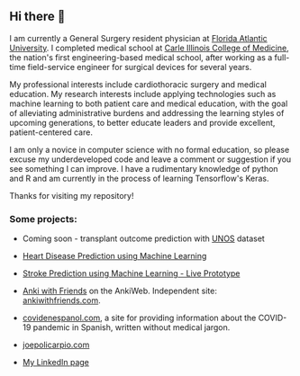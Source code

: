 ## Hi there 👋

I am currently a General Surgery resident physician at [Florida Atlantic University](https://www.fau.edu/medicine/gme/residency-fellowship/surgery/).
I completed medical school at [Carle Illinois College of Medicine](https://medicine.illinois.edu/), 
the nation's first engineering-based medical school, after working as a full-time field-service engineer for surgical devices for several years.

My professional interests include cardiothoracic surgery and medical education.
My research interests include applying technologies such as machine learning 
to both patient care and medical education, with the goal of alleviating administrative
burdens and addressing the learning styles of upcoming generations, to better educate leaders
and provide excellent, patient-centered care.

I am only a novice in computer science with no formal education, so please excuse my
underdeveloped code and leave a comment or suggestion if you see something I can improve.
I have a rudimentary knowledge of python and R and am currently in the process of learning 
Tensorflow's Keras.

Thanks for visiting my repository!

### Some projects:

- Coming soon - transplant outcome prediction with [UNOS](https://unos.org/data/) dataset
 
- [Heart Disease Prediction using Machine Learning](https://www.heartdiseaseprediction.com/)
  
- [Stroke Prediction using Machine Learning - Live Prototype](https://www.strokepredictor.com/)

- [Anki with Friends](https://ankiweb.net/shared/info/613520216) on the AnkiWeb. 
Independent site: [ankiwithfriends.com](https://ankiwithfriends.com/).
  
- [covidenespanol.com](http://www.covidenespanol.com/), a site for providing
information about the COVID-19 pandemic in Spanish, written without medical jargon.

- [joepolicarpio.com](https://joepolicarpio.com/)

- [My LinkedIn page](https://www.linkedin.com/in/joseph-policarpio)

<!--
**jopeo/jopeo** is a ✨ _special_ ✨ repository because its `README.md` (this file) appears on your GitHub profile.
Here are some ideas to get you started:
⚡
- 🔭 I’m currently working on ...
- 🌱 I’m currently learning ...
- 👯 I’m looking to collaborate on ...
- 🤔 I’m looking for help with ...
- 💬 Ask me about ...
- 📫 How to reach me: ...
- 😄 Pronouns: ...
- ⚡ Fun fact: ...
-->
